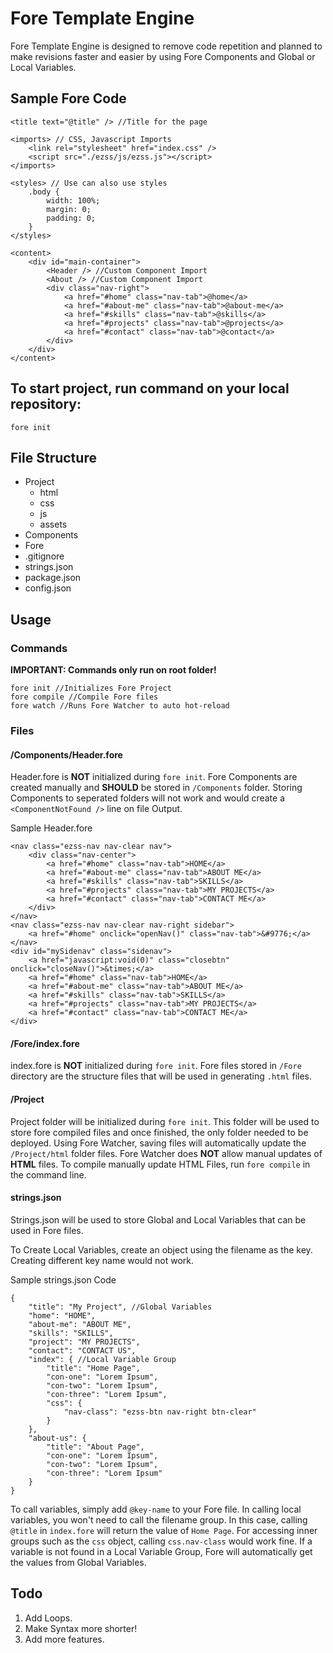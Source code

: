 # Fore Template Engine

Fore Template Engine is designed to remove code repetition and planned to make revisions faster and easier by using Fore Components and Global or Local Variables.

## Sample Fore Code
```
<title text="@title" /> //Title for the page

<imports> // CSS, Javascript Imports
    <link rel="stylesheet" href="index.css" />
    <script src="./ezss/js/ezss.js"></script>
</imports>

<styles> // Use can also use styles
	.body {
		width: 100%;
		margin: 0;
		padding: 0;
	}
</styles>

<content>
    <div id="main-container">
        <Header /> //Custom Component Import
        <About /> //Custom Component Import
        <div class="nav-right">
            <a href="#home" class="nav-tab">@home</a>
            <a href="#about-me" class="nav-tab">@about-me</a>
            <a href="#skills" class="nav-tab">@skills</a>
            <a href="#projects" class="nav-tab">@projects</a>
            <a href="#contact" class="nav-tab">@contact</a>
        </div>
    </div>
</content>
```

## To start project, run command on your local repository:
```
fore init
```

## File Structure
- Project
    - html
    - css
    - js
    - assets
- Components
- Fore
- .gitignore
- strings.json
- package.json
- config.json

## Usage

### Commands

**IMPORTANT: Commands only run on root folder!**

```
fore init //Initializes Fore Project
fore compile //Compile Fore files
fore watch //Runs Fore Watcher to auto hot-reload
```

### Files

#### /Components/Header.fore
Header.fore is **NOT** initialized during `fore init`. Fore Components are created manually and **SHOULD** be stored in `/Components` folder. Storing Components to seperated folders will not work and would create a `<ComponentNotFound />` line on file Output.

Sample Header.fore
```
<nav class="ezss-nav nav-clear nav">
    <div class="nav-center">
        <a href="#home" class="nav-tab">HOME</a>
        <a href="#about-me" class="nav-tab">ABOUT ME</a>
        <a href="#skills" class="nav-tab">SKILLS</a>
        <a href="#projects" class="nav-tab">MY PROJECTS</a>
        <a href="#contact" class="nav-tab">CONTACT ME</a>
    </div>
</nav>
<nav class="ezss-nav nav-clear nav-right sidebar">
    <a href="#home" onclick="openNav()" class="nav-tab">&#9776;</a>
</nav>
<div id="mySidenav" class="sidenav">
    <a href="javascript:void(0)" class="closebtn" onclick="closeNav()">&times;</a>
    <a href="#home" class="nav-tab">HOME</a>
    <a href="#about-me" class="nav-tab">ABOUT ME</a>
    <a href="#skills" class="nav-tab">SKILLS</a>
    <a href="#projects" class="nav-tab">MY PROJECTS</a>
    <a href="#contact" class="nav-tab">CONTACT ME</a>
</div>
```

#### /Fore/index.fore
index.fore is **NOT** initialized during `fore init`.
Fore files stored in `/Fore` directory are the structure files that will be used in generating `.html` files.

#### /Project
Project folder will be initialized during `fore init`.
This folder will be used to store fore compiled files and once finished, the only folder needed to be deployed. Using Fore Watcher, saving files will automatically update the `/Project/html` folder files. Fore Watcher does **NOT** allow manual updates of **HTML** files. To compile manually update HTML Files, run `fore compile` in the command line.

#### strings.json
Strings.json will be used to store Global and Local Variables that can be used in Fore files.

To Create Local Variables, create an object using the filename as the key. Creating different key name would not work.

Sample strings.json Code
```
{
    "title": "My Project", //Global Variables
    "home": "HOME",
    "about-me": "ABOUT ME",
    "skills": "SKILLS",
    "project": "MY PROJECTS",
    "contact": "CONTACT US",
    "index": { //Local Variable Group
        "title": "Home Page",
        "con-one": "Lorem Ipsum",
        "con-two": "Lorem Ipsum",
        "con-three": "Lorem Ipsum",
        "css": {
            "nav-class": "ezss-btn nav-right btn-clear"
        }
    },
    "about-us": {
        "title": "About Page",
        "con-one": "Lorem Ipsum",
        "con-two": "Lorem Ipsum",
        "con-three": "Lorem Ipsum"
    }
}
```

 To call variables, simply add `@key-name` to your Fore file. In calling local variables, you won't need to call the filename group. In this case, calling `@title` in `index.fore` will return the value of `Home Page`. For accessing inner groups such as the `css` object, calling `css.nav-class` would work fine. If a variable is not found in a Local Variable Group, Fore will automatically get the values from Global Variables.

 ## Todo
 1. Add Loops.
 2. Make Syntax more shorter!
 3. Add more features.